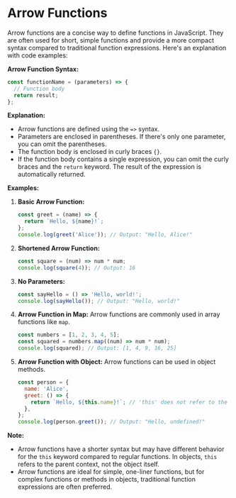 # Arrow Functions

Arrow functions are a concise way to define functions in JavaScript. They are often used for short, simple functions and provide a more compact syntax compared to traditional function expressions. Here's an explanation with code examples:

**Arrow Function Syntax:**
```javascript
const functionName = (parameters) => {
  // Function body
  return result;
};
```

**Explanation:**
- Arrow functions are defined using the `=>` syntax.
- Parameters are enclosed in parentheses. If there's only one parameter, you can omit the parentheses.
- The function body is enclosed in curly braces `{}`.
- If the function body contains a single expression, you can omit the curly braces and the `return` keyword. The result of the expression is automatically returned.

**Examples:**

1. **Basic Arrow Function:**
   ```javascript
   const greet = (name) => {
     return `Hello, ${name}!`;
   };
   console.log(greet('Alice')); // Output: "Hello, Alice!"
   ```

2. **Shortened Arrow Function:**
   ```javascript
   const square = (num) => num * num;
   console.log(square(4)); // Output: 16
   ```

3. **No Parameters:**
   ```javascript
   const sayHello = () => 'Hello, world!';
   console.log(sayHello()); // Output: "Hello, world!"
   ```

4. **Arrow Function in Map:**
   Arrow functions are commonly used in array functions like `map`.
   ```javascript
   const numbers = [1, 2, 3, 4, 5];
   const squared = numbers.map((num) => num * num);
   console.log(squared); // Output: [1, 4, 9, 16, 25]
   ```

5. **Arrow Function with Object:**
   Arrow functions can be used in object methods.
   ```javascript
   const person = {
     name: 'Alice',
     greet: () => {
       return `Hello, ${this.name}!`; // 'this' does not refer to the object
     },
   };
   console.log(person.greet()); // Output: "Hello, undefined!"
   ```

**Note:**
- Arrow functions have a shorter syntax but may have different behavior for the `this` keyword compared to regular functions. In objects, `this` refers to the parent context, not the object itself.
- Arrow functions are ideal for simple, one-liner functions, but for complex functions or methods in objects, traditional function expressions are often preferred.